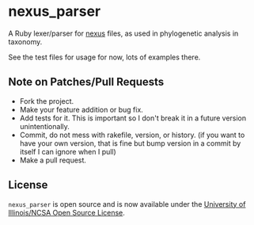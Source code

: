 # nexus_parser

A Ruby lexer/parser for [nexus](https://en.wikipedia.org/wiki/Nexus_file) files, as used in phylogenetic analysis in taxonomy.

See the test files for usage for now, lots of examples there.

## Note on Patches/Pull Requests
 
* Fork the project.
* Make your feature addition or bug fix.
* Add tests for it. This is important so I don't break it in a
  future version unintentionally.
* Commit, do not mess with rakefile, version, or history.
  (if you want to have your own version, that is fine but bump version in a commit by itself I can ignore when I pull)
* Make a pull request.

## License

`nexus_parser` is open source and is now available under the [University of Illinois/NCSA Open Source License](https://en.wikipedia.org/wiki/University_of_Illinois/NCSA_Open_Source_License).
